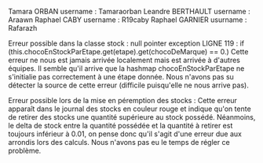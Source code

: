Tamara ORBAN username : Tamaraorban
Leandre BERTHAULT username : Araawn
Raphael CABY username : R19caby
Raphael GARNIER usurname : Rafarazh

Erreur possible dans la classe stock : null pointer exception
LIGNE 119 : if (this.chocoEnStockParEtape.get(etape).get(chocoDeMarque) == 0.)
Cette erreur ne nous est jamais arrivée localement mais est arrivée à d'autres équipes.
Il semble qu'il arrive que la hashmap chocoEnStockParEtape ne s'initialie pas correctement à une étape donnée.
Nous n'avons pas su détecter la source de cette erreur (difficile puisqu'elle ne nous arrive pas).

Erreur possible lors de la mise en péremption des stocks :
Cette erreur apparaît dans le journal des stocks en couleur rouge et indique qu'on tente de retirer des stocks une quantité supérieure au stock possédé. Néanmoins, le delta de stock entre la quantité possédée et la quantité à retirer est toujours inférieur à 0.01, on pense donc qu'il s'agit d'une erreur due aux arrondis lors des calculs. Nous n'avons pas eu le temps de régler ce problème.

